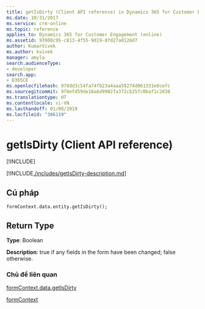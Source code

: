 ```yaml
---
title: getIsDirty (Client API reference) in Dynamics 365 for Customer Engagement| MicrosoftDocs
ms.date: 10/31/2017
ms.service: crm-online
ms.topic: reference
applies_to: Dynamics 365 for Customer Engagement (online)
ms.assetid: 93908c95-c813-4f55-9d19-8fd27a0126d7
author: KumarVivek
ms.author: kvivek
manager: amyla
search.audienceType:
- developer
search.app:
- D365CE
ms.openlocfilehash: 978dd3c54fa74fb23a4aaa59274d061331e8cefc
ms.sourcegitcommit: 9f0efd59de16a6d9902fa372cb25fc0baf1c2838
ms.translationtype: HT
ms.contentlocale: vi-VN
ms.lasthandoff: 01/08/2019
ms.locfileid: "386119"
---
```

# <a name="getisdirty-client-api-reference"></a>getIsDirty (Client API reference)

[!INCLUDE[](../../../../includes/cc_applies_to_update_9_0_0.md)]

[!INCLUDE[./includes/getIsDirty-description.md](./includes/getIsDirty-description.md)]

## <a name="syntax"></a>Cú pháp

`formContext.data.entity.getIsDirty();`

## <a name="return-type"></a>Return Type

**Type**: Boolean

**Description**: true if any fields in the form have been changed; false otherwise.

### <a name="related-topics"></a>Chủ đề liên quan

[formContext.data.getIsDirty](../formContext-data/getIsDirty.md)

[formContext](../../clientapi-form-context.md)

